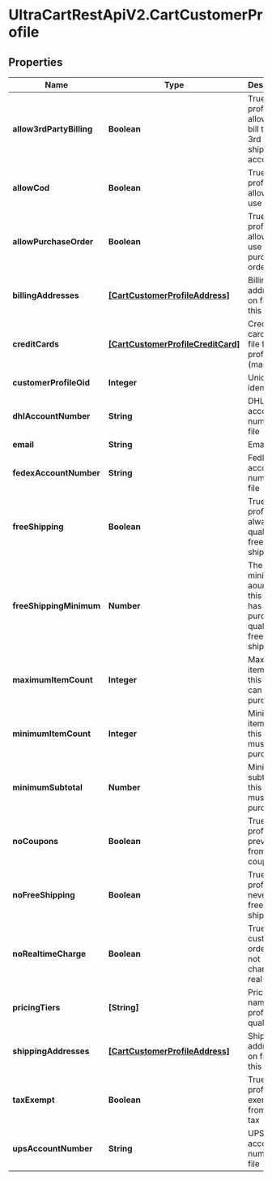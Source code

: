 # UltraCartRestApiV2.CartCustomerProfile

## Properties
Name | Type | Description | Notes
------------ | ------------- | ------------- | -------------
**allow3rdPartyBilling** | **Boolean** | True if profile is allowed to bill to their 3rd party shipping account | [optional] 
**allowCod** | **Boolean** | True if this profile is allowed to use a COD | [optional] 
**allowPurchaseOrder** | **Boolean** | True if this profile is allowed to use a purchase order | [optional] 
**billingAddresses** | [**[CartCustomerProfileAddress]**](CartCustomerProfileAddress.md) | Billing addresses on file for this profile | [optional] 
**creditCards** | [**[CartCustomerProfileCreditCard]**](CartCustomerProfileCreditCard.md) | Credit cards on file for this profile (masked) | [optional] 
**customerProfileOid** | **Integer** | Unique identifier | [optional] 
**dhlAccountNumber** | **String** | DHL account number on file | [optional] 
**email** | **String** | Email | [optional] 
**fedexAccountNumber** | **String** | FedEx account number on file | [optional] 
**freeShipping** | **Boolean** | True if this profile always qualifies for free shipping | [optional] 
**freeShippingMinimum** | **Number** | The minimum aount that this profile has to purchase to qualify for free shipping | [optional] 
**maximumItemCount** | **Integer** | Maximum item count this profile can purchase | [optional] 
**minimumItemCount** | **Integer** | Minimum item count this profile must purchase | [optional] 
**minimumSubtotal** | **Number** | Minimum subtotal this profile must purchase | [optional] 
**noCoupons** | **Boolean** | True if this profile is prevented from using coupons | [optional] 
**noFreeShipping** | **Boolean** | True if this profile is never given free shipping | [optional] 
**noRealtimeCharge** | **Boolean** | True if this customers orders are not charged in real-time | [optional] 
**pricingTiers** | **[String]** | Pricing tier names this profile qualifies for | [optional] 
**shippingAddresses** | [**[CartCustomerProfileAddress]**](CartCustomerProfileAddress.md) | Shipping addresses on file for this profile | [optional] 
**taxExempt** | **Boolean** | True if this profile is exempt from sales tax | [optional] 
**upsAccountNumber** | **String** | UPS account number on file | [optional] 


